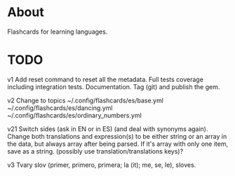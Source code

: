 # About

Flashcards for learning languages.

# TODO

v1
  Add reset command to reset all the metadata.
  Full tests coverage including integration tests.
  Documentation.
  Tag (git) and publish the gem.

v2
  Change to topics
  ~/.config/flashcards/es/base.yml
  ~/.config/flashcards/es/dancing.yml
  ~/.config/flashcards/es/ordinary_numbers.yml

v21
  Switch sides (ask in EN or in ES) (and deal with synonyms again).
    Change both translations and expression(s) to be either string or an array in the data,
    but always array after being parsed. If it's array with only one item, save as a string.
    (possibly use translation/translations keys)?

v3
  Tvary slov (primer, primero, primera; la (it); me, se, le), sloves.
